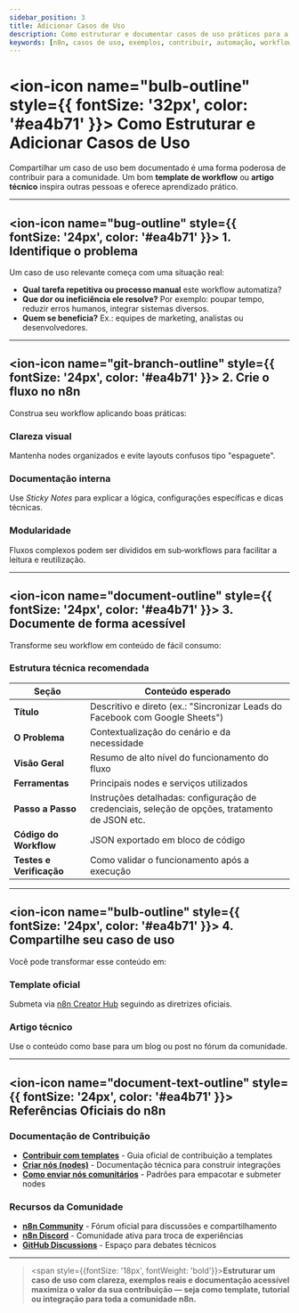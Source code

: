 ```yaml
---
sidebar_position: 3
title: Adicionar Casos de Uso
description: Como estruturar e documentar casos de uso práticos para a comunidade n8n
keywords: [n8n, casos de uso, exemplos, contribuir, automação, workflow, templates]
---
```



# <ion-icon name="bulb-outline" style={{ fontSize: '32px', color: '#ea4b71' }}></ion-icon> Como Estruturar e Adicionar Casos de Uso

Compartilhar um caso de uso bem documentado é uma forma poderosa de contribuir para a comunidade. Um bom **template de workflow** ou **artigo técnico** inspira outras pessoas e oferece aprendizado prático.

---

## <ion-icon name="bug-outline" style={{ fontSize: '24px', color: '#ea4b71' }}></ion-icon> 1. Identifique o problema

Um caso de uso relevante começa com uma situação real:

- **Qual tarefa repetitiva ou processo manual** este workflow automatiza?
- **Que dor ou ineficiência ele resolve?** Por exemplo: poupar tempo, reduzir erros humanos, integrar sistemas diversos.
- **Quem se beneficia?** Ex.: equipes de marketing, analistas ou desenvolvedores.

---

## <ion-icon name="git-branch-outline" style={{ fontSize: '24px', color: '#ea4b71' }}></ion-icon> 2. Crie o fluxo no n8n

Construa seu workflow aplicando boas práticas:

### Clareza visual

Mantenha nodes organizados e evite layouts confusos tipo "espaguete".

### Documentação interna

Use *Sticky Notes* para explicar a lógica, configurações específicas e dicas técnicas.

### Modularidade

Fluxos complexos podem ser divididos em sub‑workflows para facilitar a leitura e reutilização.

---

## <ion-icon name="document-outline" style={{ fontSize: '24px', color: '#ea4b71' }}></ion-icon> 3. Documente de forma acessível

Transforme seu workflow em conteúdo de fácil consumo:

### Estrutura técnica recomendada

| Seção | Conteúdo esperado |
|-------|-------------------|
| **Título** | Descritivo e direto (ex.: "Sincronizar Leads do Facebook com Google Sheets") |
| **O Problema** | Contextualização do cenário e da necessidade |
| **Visão Geral** | Resumo de alto nível do funcionamento do fluxo |
| **Ferramentas** | Principais nodes e serviços utilizados |
| **Passo a Passo** | Instruções detalhadas: configuração de credenciais, seleção de opções, tratamento de JSON etc. |
| **Código do Workflow** | JSON exportado em bloco de código |
| **Testes e Verificação** | Como validar o funcionamento após a execução |

---

## <ion-icon name="bulb-outline" style={{ fontSize: '24px', color: '#ea4b71' }}></ion-icon> 4. Compartilhe seu caso de uso

Você pode transformar esse conteúdo em:

### Template oficial

Submeta via [n8n Creator Hub](https://docs.n8n.io/help-community/contributing/#contribute-a-workflow-template) seguindo as diretrizes oficiais.

### Artigo técnico

Use o conteúdo como base para um blog ou post no fórum da comunidade.

---

## <ion-icon name="document-text-outline" style={{ fontSize: '24px', color: '#ea4b71' }}></ion-icon> Referências Oficiais do n8n

### Documentação de Contribuição

- **[Contribuir com templates](https://docs.n8n.io/help-community/contributing/#contribute-a-workflow-template)** - Guia oficial de contribuição a templates
- **[Criar nós (nodes)](https://docs.n8n.io/integrations/creating-nodes/overview/)** - Documentação técnica para construir integrações
- **[Como enviar nós comunitários](https://docs.n8n.io/integrations/creating-nodes/deploy/submit-community-nodes/)** - Padrões para empacotar e submeter nodes

### Recursos da Comunidade

- **[n8n Community](https://community.n8n.io/)** - Fórum oficial para discussões e compartilhamento
- **[n8n Discord](https://discord.gg/n8n)** - Comunidade ativa para troca de experiências
- **[GitHub Discussions](https://github.com/n8n-io/n8n/discussions)** - Espaço para debates técnicos

---

> <span style={{fontSize: '18px', fontWeight: 'bold'}}>**Estruturar um caso de uso com clareza, exemplos reais e documentação acessível maximiza o valor da sua contribuição — seja como template, tutorial ou integração para toda a comunidade n8n.**</span>
